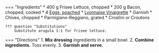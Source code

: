 === "Ingredients"
    * 400 g Frisee Lettuce, chopped
    * 200 g Bacon, chopped, cooked
    * 4 [Eggs, poached](../../eggs/poached-eggs.md)
    * [Lyonnaise Vinaigrette](../../sauces/vinaigrette/lyonnaise-vinaigrette.md)
    * Garnish
        * Chives, chopped
        * Parmigiano-Reggiano, grated
        * Crostini or Croutons

    ??? question "Substitutions"
        Substitute arugula 1:1 for frisee lettuce.

=== "Directions"
    1. **Mix dressing** ingredients in a small bowl.
    2. **Combine ingredients.** Toss evenly.
    3. **Garnish and serve.**

[^1]:
    Mitzewich, John. ["Salad Lyonnaise – A Super Salad from a City of Meat."](https://foodwishes.blogspot.com/2013/09/salad-lyonnaise-super-salad-from-city.html) *Food Wishes.* 13 September 2013.
